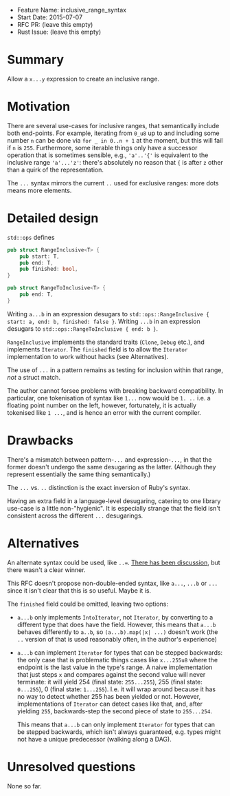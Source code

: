 - Feature Name: inclusive_range_syntax
- Start Date: 2015-07-07
- RFC PR: (leave this empty)
- Rust Issue: (leave this empty)

# Summary

Allow a `x...y` expression to create an inclusive range.

# Motivation

There are several use-cases for inclusive ranges, that semantically
include both end-points. For example, iterating from `0_u8` up to and
including some number `n` can be done via `for _ in 0..n + 1` at the
moment, but this will fail if `n` is `255`. Furthermore, some iterable
things only have a successor operation that is sometimes sensible,
e.g., `'a'..'{'` is equivalent to the inclusive range `'a'...'z'`:
there's absolutely no reason that `{` is after `z` other than a quirk
of the representation.

The `...` syntax mirrors the current `..` used for exclusive ranges:
more dots means more elements.

# Detailed design

`std::ops` defines

```rust
pub struct RangeInclusive<T> {
    pub start: T,
    pub end: T,
    pub finished: bool,
}

pub struct RangeToInclusive<T> {
    pub end: T,
}
```

Writing `a...b` in an expression desugars to `std::ops::RangeInclusive
{ start: a, end: b, finished: false }`. Writing `...b` in an
expression desugars to `std::ops::RangeToInclusive { end: b }`.

`RangeInclusive` implements the standard traits (`Clone`, `Debug`
etc.), and implements `Iterator`. The `finished` field is to allow the
`Iterator` implementation to work without hacks (see Alternatives).

The use of `...` in a pattern remains as testing for inclusion
within that range, *not* a struct match.

The author cannot forsee problems with breaking backward
compatibility. In particular, one tokenisation of syntax like `1...`
now would be `1. ..` i.e. a floating point number on the left,
however, fortunately, it is actually tokenised like `1 ...`, and is
hence an error with the current compiler.

# Drawbacks

There's a mismatch between pattern-`...` and expression-`...`, in that
the former doesn't undergo the same desugaring as the
latter. (Although they represent essentially the same thing
semantically.)

The `...` vs. `..` distinction is the exact inversion of Ruby's syntax.

Having an extra field in a language-level desugaring, catering to one
library use-case is a little non-"hygienic". It is especially strange
that the field isn't consistent across the different `...`
desugarings.

# Alternatives

An alternate syntax could be used, like
`..=`. [There has been discussion][discuss], but there wasn't a clear
winner.

[discuss]: https://internals.rust-lang.org/t/vs-for-inclusive-ranges/1539

This RFC doesn't propose non-double-ended syntax, like `a...`, `...b`
or `...` since it isn't clear that this is so useful. Maybe it is.

The `finished` field could be omitted, leaving two options:

- `a...b` only implements `IntoIterator`, not `Iterator`, by
  converting to a different type that does have the field. However,
  this means that `a...b` behaves differently to `a..b`, so
  `(a...b).map(|x| ...)` doesn't work (the `..` version of that is
  used reasonably often, in the author's experience)
- `a...b` can implement `Iterator` for types that can be stepped
  backwards: the only case that is problematic things cases like
  `x...255u8` where the endpoint is the last value in the type's
  range. A naive implementation that just steps `x` and compares
  against the second value will never terminate: it will yield 254
  (final state: `255...255`), 255 (final state: `0...255`), 0 (final
  state: `1...255`). I.e. it will wrap around because it has no way to
  detect whether 255 has been yielded or not. However, implementations
  of `Iterator` can detect cases like that, and, after yielding `255`,
  backwards-step the second piece of state to `255...254`.

  This means that `a...b` can only implement `Iterator` for types that
  can be stepped backwards, which isn't always guaranteed, e.g. types
  might not have a unique predecessor (walking along a DAG).

# Unresolved questions

None so far.
